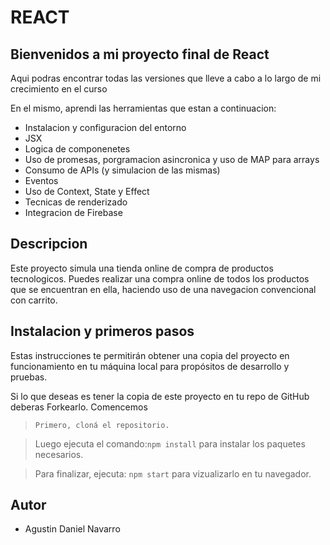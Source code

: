 # REACT
## Bienvenidos a mi proyecto final de React
Aqui podras encontrar todas las versiones que lleve a cabo a lo largo de mi crecimiento en el curso

En el mismo, aprendi las herramientas que estan a continuacion:

- Instalacion y configuracion del entorno
- JSX
- Logica de componenetes
- Uso de promesas, porgramacion asincronica y uso de MAP para arrays
- Consumo de APIs (y simulacion de las mismas)
- Eventos
- Uso de Context, State y Effect
- Tecnicas de renderizado
- Integracion de Firebase

## Descripcion
Este proyecto simula una tienda online de compra de productos tecnologicos. Puedes realizar una compra online de todos los productos que se encuentran en ella, haciendo uso de una navegacion convencional con carrito.

## Instalacion y primeros pasos
Estas instrucciones te permitirán obtener una copia del proyecto en funcionamiento en tu máquina local para propósitos de desarrollo y pruebas.

Si lo que deseas es tener la copia de este proyecto en tu repo de GitHub deberas Forkearlo. Comencemos

> `Primero, cloná el repositorio.`

>Luego ejecuta el comando:```npm install``` para instalar los paquetes necesarios.

>Para finalizar, ejecuta: ```npm start``` para vizualizarlo en tu navegador.

## Autor
- Agustin Daniel Navarro 
